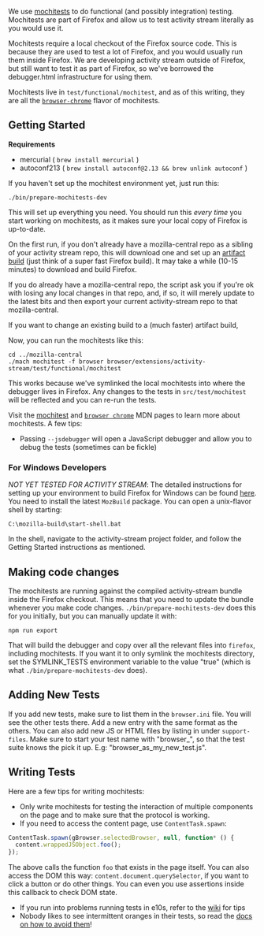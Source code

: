 We use [mochitests](https://developer.mozilla.org/en-US/docs/Mozilla/Projects/Mochitest) to do functional (and possibly integration) testing. Mochitests are part of Firefox and allow us to test activity stream literally as you would use it.

Mochitests require a local checkout of the Firefox source code. This is because they are used to test a lot of Firefox, and you would usually run them inside Firefox. We are developing activity stream outside of Firefox, but still want to test it as part of Firefox, so we've borrowed the debugger.html infrastructure for using them.

Mochitests live in `test/functional/mochitest`, and as of this writing, they are all the [`browser-chrome`](https://developer.mozilla.org/en-US/docs/Mozilla/Browser_chrome_tests) flavor of mochitests.

## Getting Started

**Requirements**

* mercurial ( `brew install mercurial` )
* autoconf213 ( `brew install autoconf@2.13 && brew unlink autoconf` )

If you haven't set up the mochitest environment yet, just run this:

```
./bin/prepare-mochitests-dev
```

This will set up everything you need. You should run this *every time* you start working on mochitests, as it makes sure your local copy of Firefox is up-to-date.

On the first run, if you don't already have a mozilla-central repo as a sibling of your activity stream repo, this will download one and set up an [artifact build](https://developer.mozilla.org/en-US/docs/Mozilla/Developer_guide/Build_Instructions/Artifact_builds) (just think of a super fast Firefox build). It may take a while (10-15 minutes) to download and build Firefox.

If you do already have a mozilla-central repo, the script ask you if you're ok with losing any local changes in that repo, and, if so, it will merely update to  the latest bits and then export your current activity-stream repo to that
mozilla-central.

If you want to change an existing build to a (much faster) artifact build,

Now, you can run the mochitests like this:

```
cd ../mozilla-central
./mach mochitest -f browser browser/extensions/activity-stream/test/functional/mochitest
```

This works because we've symlinked the local mochitests into where the debugger lives in Firefox. Any changes to the tests in `src/test/mochitest` will be reflected and you can re-run the tests.

Visit the [mochitest](https://developer.mozilla.org/en-US/docs/Mozilla/Projects/Mochitest) and [`browser chrome`](https://developer.mozilla.org/en-US/docs/Mozilla/Browser_chrome_tests) MDN pages to learn more about mochitests. A few tips:

* Passing `--jsdebugger` will open a JavaScript debugger and allow you to debug the tests (sometimes can be fickle)

### For Windows Developers

*NOT YET TESTED FOR ACTIVITY STREAM*: The detailed instructions for setting up your environment to build Firefox for Windows can be found [here](https://developer.mozilla.org/en-US/docs/Mozilla/Developer_guide/Build_Instructions/Windows_Prerequisites). You need to install the latest `MozBuild` package. You can open a unix-flavor shell by starting:

```
C:\mozilla-build\start-shell.bat
```

In the shell, navigate to the activity-stream project folder, and follow the Getting Started instructions as mentioned.


## Making code changes

The mochitests are running against the compiled activity-stream bundle inside the Firefox checkout. This means that you need to update the bundle whenever you make code changes. `./bin/prepare-mochitests-dev` does this for you initially, but you can manually update it with:

```
npm run export
```

That will build the debugger and copy over all the relevant files into `firefox`, including mochitests. If you want it to only symlink the mochitests directory, set the SYMLINK_TESTS environment variable to the value "true" (which is what `./bin/prepare-mochitests-dev` does).

## Adding New Tests

If you add new tests, make sure to list them in the `browser.ini` file. You will see the other tests there. Add a new entry with the same format as the others. You can also add new JS or HTML files by listing in under `support-files`. Make sure to start your test name with "browser_", so that the test suite knows the pick it up. E.g: "browser_as_my_new_test.js".

## Writing Tests

Here are a few tips for writing mochitests:

* Only write mochitests for testing the interaction of multiple components on the page and to make sure that the protocol is working.
* If you need to access the content page, use `ContentTask.spawn`:

```js
ContentTask.spawn(gBrowser.selectedBrowser, null, function* () {
  content.wrappedJSObject.foo();
});
```

The above calls the function `foo` that exists in the page itself. You can also access the DOM this way: `content.document.querySelector`, if you want to click a button or do other things. You can even you use assertions inside this callback to check DOM state.

* If you run into problems running tests in e10s, refer to the [wiki](https://wiki.mozilla.org/Electrolysis/e10s_test_tips) for tips
* Nobody likes to see intermittent oranges in their tests, so read the [docs on how to avoid them](https://developer.mozilla.org/en-US/docs/Mozilla/QA/Avoiding_intermittent_oranges)!
